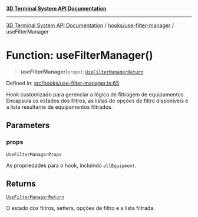 [**3D Terminal System API Documentation**](../../../README.md)

***

[3D Terminal System API Documentation](../../../README.md) / [hooks/use-filter-manager](../README.md) / useFilterManager

# Function: useFilterManager()

> **useFilterManager**(`props`): [`UseFilterManagerReturn`](../interfaces/UseFilterManagerReturn.md)

Defined in: [src/hooks/use-filter-manager.ts:65](https://github.com/Dicommunitas/ThreeJS_Terminal_3D2/blob/50ef787d9f23a1c5f4362ca495ac1334ca854f4f/src/hooks/use-filter-manager.ts#L65)

Hook customizado para gerenciar a lógica de filtragem de equipamentos.
Encapsula os estados dos filtros, as listas de opções de filtro disponíveis e a lista
resultante de equipamentos filtrados.

## Parameters

### props

`UseFilterManagerProps`

As propriedades para o hook, incluindo `allEquipment`.

## Returns

[`UseFilterManagerReturn`](../interfaces/UseFilterManagerReturn.md)

O estado dos filtros, setters, opções de filtro e a lista filtrada.
